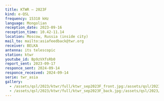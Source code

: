 ```yaml
---
title: KTWR — 2023F
kind: e-QSL
frequency: 15310 kHz
language: Mongolian
reception_date: 2023-09-16
reception_time: 10.42-11.14
location: Moscow, Russia (inside city)
mail_to: mailto:asiafeedback@twr.org
receiver: BELKA
antenna: its telescopic
station: ktwr
youtube_id: Bp9zVXfsRb0
report_sent: 2023-09-17
responce_sent: 2024-09-14
responce_received: 2024-09-14
serie: twr_asia
gallery:
  - /assets/qsl/2023/ktwr/full/ktwr_sep2023F_front.jpg:/assets/qsl/2023/ktwr/small/ktwr_sep2023F_front.jpg
  - /assets/qsl/2023/ktwr/full/ktwr_sep2023F_back.jpg:/assets/qsl/2023/ktwr/small/ktwr_sep2023F_back.jpg
---
```

